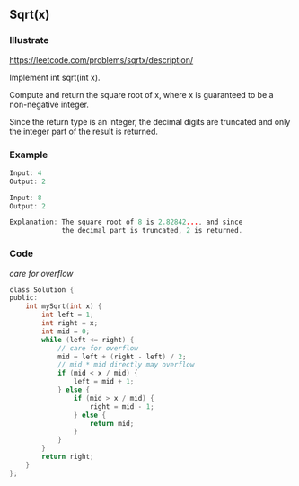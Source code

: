 ## Sqrt(x)
### Illustrate
<https://leetcode.com/problems/sqrtx/description/>

Implement int sqrt(int x).

Compute and return the square root of x, where x is guaranteed to be a non-negative integer.

Since the return type is an integer, the decimal digits are truncated and only the integer part of the result is returned.

### Example
```c
Input: 4
Output: 2

Input: 8
Output: 2

Explanation: The square root of 8 is 2.82842..., and since 
             the decimal part is truncated, 2 is returned.
```

### Code

_care for overflow_

```c
class Solution {
public:
    int mySqrt(int x) {
        int left = 1;
        int right = x;
        int mid = 0;
        while (left <= right) {
            // care for overflow
            mid = left + (right - left) / 2;
            // mid * mid directly may overflow
            if (mid < x / mid) {
                left = mid + 1;
            } else {
                if (mid > x / mid) {
                    right = mid - 1;
                } else {
                    return mid;
                }
            }
        }
        return right;
    }
};
```